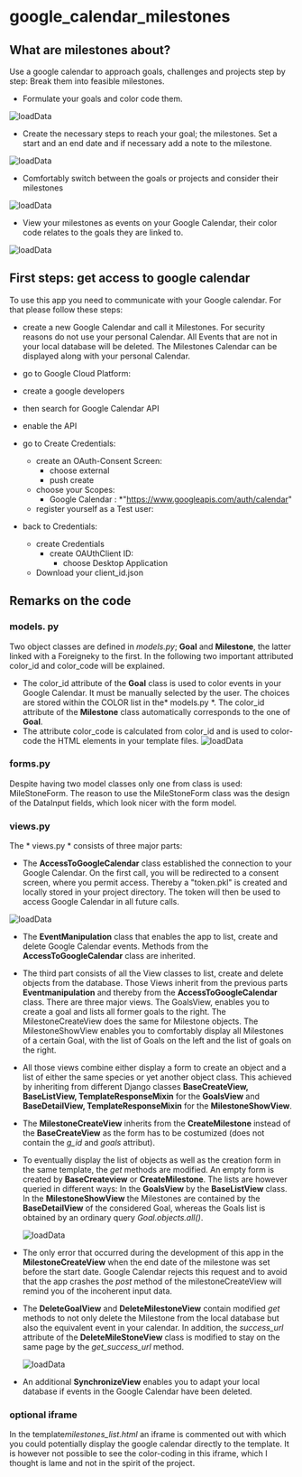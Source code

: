 # google_calendar_milestones

## What are milestones about?

Use a google calendar to approach goals, challenges and projects step by step: Break them into feasible milestones.

* Formulate your goals and color code them.

![loadData](pics/create_goals.png?raw=true "create_goals")


* Create the necessary steps to reach your goal; the milestones. Set a start and an end date and if necessary add a note to the milestone.

![loadData](pics/create_milestones.png?raw=true "loadData")

* Comfortably switch between the goals or projects and consider their milestones

![loadData](pics/show_milestones.png?raw=true "loadData")

* View your milestones as events on your Google Calendar, their color code relates to the goals they are linked to.

![loadData](pics/calendar.png?raw=true "loadData")



## First steps: get access to google calendar
To use this app you need to communicate with your Google calendar. For that please follow these steps:
* create a new Google Calendar and call it Milestones. For security reasons do not use your personal Calendar. All Events that are not in your local database will be deleted. The Milestones Calendar can be displayed along with your personal Calendar. 

* go to Google Cloud Platform:
* create a google developers 
* then search for Google Calendar API
* enable the API
* go to Create Credentials:
  * create an OAuth-Consent Screen:
    * choose external
    * push create
  * choose  your Scopes:
    * Google Calendar :
      *"https://www.googleapis.com/auth/calendar"
  * register yourself as a Test user:
* back to Credentials:
  * create Credentials
    * create OAUthClient ID:
      * choose Desktop Application
  * Download your client_id.json


## Remarks on the code
### models. py
Two object classes are defined in *models.py*; **Goal** and **Milestone**, the latter linked with a Foreigneky to the first. In the following two important attributed color_id and color_code will be explained.
* The color_id attribute of the **Goal** class is used to color events in your Google Calendar. It must be manually selected by the user. The choices are stored within the COLOR list in the* models.py *. The color_id attribute of the **Milestone** class automatically corresponds to the one of **Goal**.  
* The attribute color_code is calculated from color_id and is used to color-code the HTML elements in your template files. 
![loadData](pics/model.png?raw=true "loadData")
### forms.py
Despite having two model classes only one from class is used: MileStoneForm. The reason to use the MileStoneForm class was the design of the DataInput fields, which look nicer with the form model. 
### views.py
The * views.py * consists of three major parts:

* The **AccessToGoogleCalendar** class established the connection to your Google Calendar. On the first call, you will be redirected to a consent screen, where you permit access. Thereby a "token.pkl" is created and locally stored in your project directory. The token will then be used to access Google Calendar in all future calls.

![loadData](pics/access.png?raw=true "loadData")

* The **EventManipulation** class that enables the app to list, create and delete Google Calendar events. Methods from the **AccessToGoogleCalendar** class are inherited.

* The third part consists of all the View classes to list, create and delete objects from the database. Those Views inherit from the previous parts **Eventmanipulation** and thereby from the **AccessToGoogleCalendar** class. There are three major views. The GoalsView, enables you to create a goal and lists all former goals to the right. The MilestoneCreateView does the same for Milestone objects. The MilestoneShowView enables you to comfortably display all Milestones of a certain Goal, with the list of Goals on the left and the list of goals on the right. 

* All those views combine either display a form to create an object and a list of either the same species or yet another object class. This achieved by inheriting from different Django classes  **BaseCreateView, BaseListView, TemplateResponseMixin** for the **GoalsView** and **BaseDetailView, TemplateResponseMixin** for the **MilestoneShowView**. 

* The **MilestoneCreateView** inherits from the **CreateMilestone** instead of the **BaseCreateView** as the form has to be costumized (does not contain the *g_id* and *goals* attribut).
* To eventually display the list of objects as well as the creation form in the same template, the *get* methods are modified. An empty form is created by **BaseCreateview** or **CreateMilestone**. The lists are however queried in different ways: In the **GoalsView** by the **BaseListView** class. In the **MilestoneShowView** the Milestones are contained by the **BaseDetailView** of the considered Goal, whereas the Goals list is obtained by an ordinary query *Goal.objects.all()*. 
  
  ![loadData](pics/MilestoneShowView.png?raw=true "loadData")
  
* The only error that occurred during the development of this app in the **MilestoneCreateView** when the end date of the milestone was set before the start date. Google Calendar rejects this request and to avoid that the app crashes the *post* method of the milestoneCreateView will remind you of the incoherent input data.



* The **DeleteGoalView** and **DeleteMilestoneView** contain modified *get* methods to not only delete the Milestone from the local database but also the equivalent event in your calendar. In addition, the *success_url* attribute of the **DeleteMileStoneView** class is modified to stay on the same page by the *get_success_url* method.
  
  ![loadData](pics/DeleteMilestoneView.png?raw=true "loadData")

* An additional **SynchronizeView** enables you to adapt your local database if events in the Google Calendar have been deleted.

### optional iframe
In the template*milestones_list.html* an iframe is commented out with which you could potentially display the google calendar directly to the template. It is however not possible to see the color-coding in this iframe, which I thought is lame and not in the spirit of the project. 
